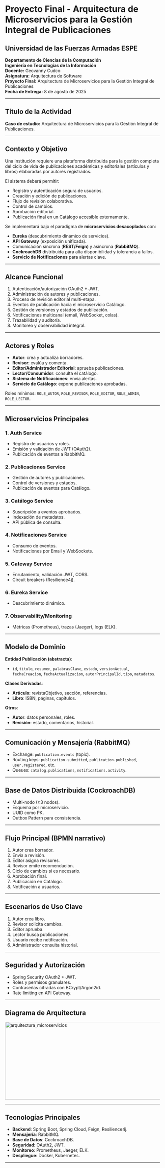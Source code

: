 # Proyecto Final - Arquitectura de Microservicios para la Gestión Integral de Publicaciones

## Universidad de las Fuerzas Armadas ESPE
**Departamento de Ciencias de la Computación**  
**Ingeniería en Tecnologías de la Información**  
**Docente:** Geovanny Cudco  
**Asignatura:** Arquitectura de Software  
**Proyecto Final:** Arquitectura de Microservicios para la Gestión Integral de Publicaciones  
**Fecha de Entrega:** 8 de agosto de 2025  

---

##  Título de la Actividad
**Caso de estudio:** Arquitectura de Microservicios para la Gestión Integral de Publicaciones.

---

##  Contexto y Objetivo
Una institución requiere una plataforma distribuida para la gestión completa del ciclo de vida de publicaciones académicas y editoriales (artículos y libros) elaboradas por autores registrados.

El sistema deberá permitir:
- Registro y autenticación segura de usuarios.
- Creación y edición de publicaciones.
- Flujo de revisión colaborativa.
- Control de cambios.
- Aprobación editorial.
- Publicación final en un Catálogo accesible externamente.

Se implementará bajo el paradigma de **microservicios desacoplados** con:
- **Eureka** (descubrimiento dinámico de servicios).
- **API Gateway** (exposición unificada).
- Comunicación síncrona (**REST/Feign**) y asíncrona (**RabbitMQ**).
- **CockroachDB** distribuida para alta disponibilidad y tolerancia a fallos.
- **Servicio de Notificaciones** para alertas clave.

---

##  Alcance Funcional
1. Autenticación/autorización OAuth2 + JWT.
2. Administración de autores y publicaciones.
3. Proceso de revisión editorial multi-etapa.
4. Eventos de publicación hacia el microservicio Catálogo.
5. Gestión de versiones y estados de publicación.
6. Notificaciones multicanal (email, WebSocket, colas).
7. Trazabilidad y auditoría.
8. Monitoreo y observabilidad integral.

---

##  Actores y Roles
- **Autor**: crea y actualiza borradores.
- **Revisor**: evalúa y comenta.
- **Editor/Administrador Editorial**: aprueba publicaciones.
- **Lector/Consumidor**: consulta el catálogo.
- **Sistema de Notificaciones**: envía alertas.
- **Servicio de Catálogo**: expone publicaciones aprobadas.

Roles mínimos: `ROLE_AUTOR`, `ROLE_REVISOR`, `ROLE_EDITOR`, `ROLE_ADMIN`, `ROLE_LECTOR`.

---

##  Microservicios Principales
### 1. **Auth Service**
- Registro de usuarios y roles.
- Emisión y validación de JWT (OAuth2).
- Publicación de eventos a RabbitMQ.

### 2. **Publicaciones Service**
- Gestión de autores y publicaciones.
- Control de versiones y estados.
- Publicación de eventos para Catálogo.

### 3. **Catálogo Service**
- Suscripción a eventos aprobados.
- Indexación de metadatos.
- API pública de consulta.

### 4. **Notificaciones Service**
- Consumo de eventos.
- Notificaciones por Email y WebSockets.

### 5. **Gateway Service**
- Enrutamiento, validación JWT, CORS.
- Circuit breakers (Resilience4j).

### 6. **Eureka Service**
- Descubrimiento dinámico.

### 7. **Observability/Monitoring**
- Métricas (Prometheus), trazas (Jaeger), logs (ELK).

---

##  Modelo de Dominio
**Entidad Publicación (abstracta)**:
- `id`, `titulo`, `resumen`, `palabrasClave`, `estado`, `versionActual`, `fechaCreacion`, `fechaActualizacion`, `autorPrincipalId`, `tipo`, `metadatos`.

**Clases Derivadas**:
- **Artículo**: revistaObjetivo, sección, referencias.
- **Libro**: ISBN, páginas, capítulos.

**Otros**:
- **Autor**: datos personales, roles.
- **Revisión**: estado, comentarios, historial.

---

##  Comunicación y Mensajería (RabbitMQ)
- Exchange: `publication.events` (topic).
- Routing keys: `publication.submitted`, `publication.published`, `user.registered`, etc.
- Queues: `catalog.publications`, `notifications.activity`.

---

##  Base de Datos Distribuida (CockroachDB)
- Multi-nodo (≥3 nodos).
- Esquema por microservicio.
- UUID como PK.
- Outbox Pattern para consistencia.

---

##  Flujo Principal (BPMN narrativo)
1. Autor crea borrador.
2. Envía a revisión.
3. Editor asigna revisores.
4. Revisor emite recomendación.
5. Ciclo de cambios si es necesario.
6. Aprobación final.
7. Publicación en Catálogo.
8. Notificación a usuarios.

---

##  Escenarios de Uso Clave
1. Autor crea libro.
2. Revisor solicita cambios.
3. Editor aprueba.
4. Lector busca publicaciones.
5. Usuario recibe notificación.
6. Administrador consulta historial.

---

##  Seguridad y Autorización
- Spring Security OAuth2 + JWT.
- Roles y permisos granulares.
- Contraseñas cifradas con BCrypt/Argon2id.
- Rate limiting en API Gateway.

---

##  Diagrama de Arquitectura

<img width="960" height="252" alt="arquitectura_microservicios" src="https://github.com/user-attachments/assets/da3f56e6-d6e9-4970-8101-09bc80a1dbac" />

---

##  Tecnologías Principales
- **Backend**: Spring Boot, Spring Cloud, Feign, Resilience4j.
- **Mensajería**: RabbitMQ.
- **Base de Datos**: CockroachDB.
- **Seguridad**: OAuth2, JWT.
- **Monitoreo**: Prometheus, Jaeger, ELK.
- **Despliegue**: Docker, Kubernetes.

---

